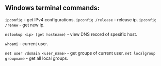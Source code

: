 ## Windows terminal commands:

`ipconfig` - get IPv4 configurations.
`ipconfig /release` - release ip.
`ipconfig /renew` - get new ip.

`nslookup <ip> (get hostname)` - view DNS record of spesific host.

`whoami` - current user.

`net user /domain <user_name>` - get groups of current user.
`net localgroup groupname` - get all local groups.

